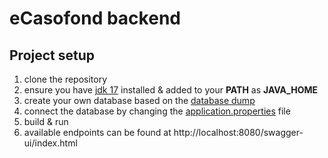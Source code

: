 # eCasofond backend

## Project setup

1. clone the repository
2. ensure you have [jdk 17](https://www.oracle.com/java/technologies/javase/jdk17-archive-downloads.html) installed &
   added to your **PATH** as **JAVA_HOME**
3. create your own database based on the [database dump](db.sql)
4. connect the database by changing the [application.properties](src/main/resources/application.yml) file
5. build & run
6. available endpoints can be found at http://localhost:8080/swagger-ui/index.html